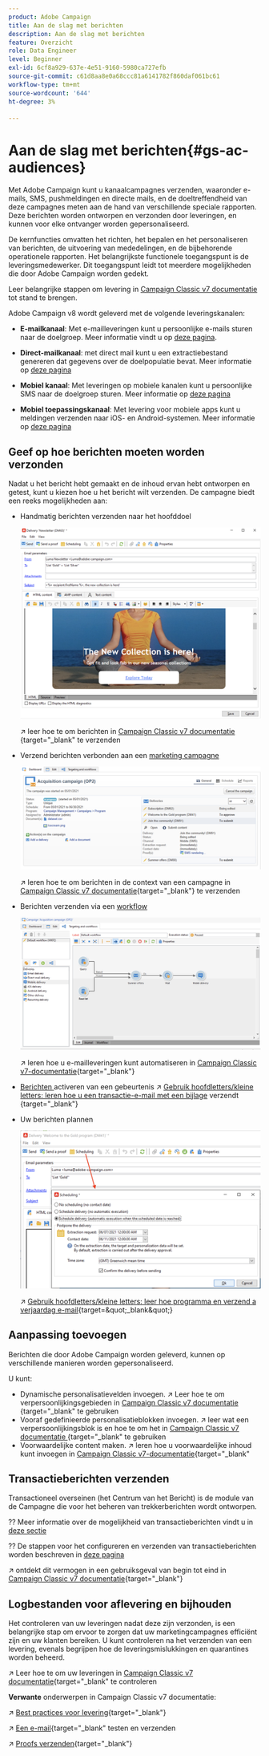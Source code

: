 ```yaml
---
product: Adobe Campaign
title: Aan de slag met berichten
description: Aan de slag met berichten
feature: Overzicht
role: Data Engineer
level: Beginner
exl-id: 6cf8a929-637e-4e51-9160-5980ca727efb
source-git-commit: c61d8aa8e0a68ccc81a6141782f860daf061bc61
workflow-type: tm+mt
source-wordcount: '644'
ht-degree: 3%

---
```


# Aan de slag met berichten{#gs-ac-audiences}

Met Adobe Campaign kunt u kanaalcampagnes verzenden, waaronder e-mails, SMS, pushmeldingen en directe mails, en de doeltreffendheid van deze campagnes meten aan de hand van verschillende speciale rapporten. Deze berichten worden ontworpen en verzonden door leveringen, en kunnen voor elke ontvanger worden gepersonaliseerd.

De kernfuncties omvatten het richten, het bepalen en het personaliseren van berichten, de uitvoering van mededelingen, en de bijbehorende operationele rapporten. Het belangrijkste functionele toegangspunt is de leveringsmedewerker. Dit toegangspunt leidt tot meerdere mogelijkheden die door Adobe Campaign worden gedekt.

Leer belangrijke stappen om levering in [Campaign Classic v7 documentatie](https://experienceleague.adobe.com/docs/campaign-classic/using/sending-messages/key-steps-when-creating-a-delivery/steps-about-delivery-creation-steps.html) tot stand te brengen.

Adobe Campaign v8 wordt geleverd met de volgende leveringskanalen:

* **E-mailkanaal**: Met e-mailleveringen kunt u persoonlijke e-mails sturen naar de doelgroep. Meer informatie vindt u op [deze pagina](../send/email.md).

* **Direct-mailkanaal**: met direct mail kunt u een extractiebestand genereren dat gegevens over de doelpopulatie bevat.  Meer informatie op [deze pagina](../send/direct-mail.md)

* **Mobiel kanaal**: Met leveringen op mobiele kanalen kunt u persoonlijke SMS naar de doelgroep sturen.  Meer informatie op [deze pagina](../send/sms.md)

* **Mobiel toepassingskanaal**: Met levering voor mobiele apps kunt u meldingen verzenden naar iOS- en Android-systemen.  Meer informatie op [deze pagina](../send/push.md)

<!--
* **LINE channel**: LINE deliveries let you send messages on LINE, an instant messaging application available on all smartphones. Learn more in [this page](../send/line.md)
-->

## Geef op hoe berichten moeten worden verzonden

Nadat u het bericht hebt gemaakt en de inhoud ervan hebt ontworpen en getest, kunt u kiezen hoe u het bericht wilt verzenden. De campagne biedt een reeks mogelijkheden aan:

* Handmatig berichten verzenden naar het hoofddoel

   ![](assets/send-email.png)

   ↗️ leer hoe te om berichten in [Campaign Classic v7 documentatie ](https://experienceleague.adobe.com/docs/campaign-classic/using/sending-messages/sending-emails/sending-an-email/sending-messages.html){target=&quot;_blank&quot; te verzenden

* Verzend berichten verbonden aan een [marketing campagne](campaigns.md)

   ![](assets/deliveries-in-a-campaign.png)

   ↗️ leren hoe te om berichten in de context van een campagne in [Campaign Classic v7 documentatie](https://experienceleague.adobe.com/docs/campaign-classic/using/orchestrating-campaigns/orchestrate-campaigns/marketing-campaign-deliveries.html){target=&quot;_blank&quot;} te verzenden

* Berichten verzenden via een [workflow](../config/workflows.md)

   ![](assets/send-in-a-wf.png)

   ↗️ leren hoe u e-mailleveringen kunt automatiseren in [Campaign Classic v7-documentatie](https://experienceleague.adobe.com/docs/campaign-classic/using/automating-with-workflows/action-activities/delivery.html){target=&quot;_blank&quot;}

* [Berichten ](../send/transactional.md) activeren van een gebeurtenis ↗️  [Gebruik hoofdletters/kleine letters: leren hoe u een transactie-e-mail met een bijlage](https://experienceleague.adobe.com/docs/campaign-classic/using/transactional-messaging/transactional-email-with-attachments.html?lang=en) verzendt {target=&quot;_blank&quot;}

* Uw berichten plannen

   ![](assets/schedule-send.png)

   ↗️ [Gebruik hoofdletters/kleine letters: leer hoe programma en verzend a verjaardag e-mail](https://experienceleague.adobe.com/docs/campaign-classic/using/automating-with-workflows/use-cases/deliveries/sending-a-birthday-email.html?){target=&quot;_blank&quot;}


## Aanpassing toevoegen

Berichten die door Adobe Campaign worden geleverd, kunnen op verschillende manieren worden gepersonaliseerd.

U kunt:

* Dynamische personalisatievelden invoegen.
↗️ Leer hoe te om verpersoonlijkingsgebieden in [Campaign Classic v7 documentatie ](https://experienceleague.adobe.com/docs/campaign-classic/using/sending-messages/personalizing-deliveries/personalization-fields.html){target=&quot;_blank&quot; te gebruiken
* Vooraf gedefinieerde personalisatieblokken invoegen.
↗️ leer wat een verpersoonlijkingsblok is en hoe te om het in [Campaign Classic v7 documentatie ](https://experienceleague.adobe.com/docs/campaign-classic/using/sending-messages/personalizing-deliveries/personalization-blocks.html){target=&quot;_blank&quot; te gebruiken
* Voorwaardelijke content maken.
↗️ leren hoe u voorwaardelijke inhoud kunt invoegen in [Campaign Classic v7-documentatie](https://experienceleague.adobe.com/docs/campaign-classic/using/sending-messages/personalizing-deliveries/conditional-content.html){target=&quot;_blank&quot;

## Transactieberichten verzenden

Transactioneel overseinen (het Centrum van het Bericht) is de module van de Campagne die voor het beheren van trekkerberichten wordt ontworpen.

?? Meer informatie over de mogelijkheid van transactieberichten vindt u in [deze sectie](../dev/architecture.md#transac-msg-archi)

?? De stappen voor het configureren en verzenden van transactieberichten worden beschreven in [deze pagina](../send/transactional.md)

↗️ ontdekt dit vermogen in een gebruiksgeval van begin tot eind in [Campaign Classic v7 documentatie](https://experienceleague.adobe.com/docs/campaign-classic/using/transactional-messaging/transactional-email-with-attachments.html){target=&quot;_blank&quot;}

## Logbestanden voor aflevering en bijhouden

Het controleren van uw leveringen nadat deze zijn verzonden, is een belangrijke stap om ervoor te zorgen dat uw marketingcampagnes efficiënt zijn en uw klanten bereiken. U kunt controleren na het verzenden van een levering, evenals begrijpen hoe de leveringsmislukkingen en quarantines worden beheerd.

↗️ Leer hoe te om uw leveringen in [Campaign Classic v7 documentatie](https://experienceleague.adobe.com/docs/campaign-classic/using/sending-messages/monitoring-deliveries/about-delivery-monitoring.html#sending-messages){target=&quot;_blank&quot; te controleren


**Verwante** onderwerpen in Campaign Classic v7 documentatie:

↗️ [Best practices voor levering](https://experienceleague.adobe.com/docs/campaign-classic/using/sending-messages/key-steps-when-creating-a-delivery/delivery-bestpractices/delivery-best-practices.html){target=&quot;_blank&quot;}

↗️ [Een e-mail](https://experienceleague.adobe.com/docs/campaign-classic/using/sending-messages/sending-emails/sending-an-email/sending-messages.html){target=&quot;_blank&quot; testen en verzenden

↗️ [Proofs verzenden](https://experienceleague.adobe.com/docs/campaign-classic/using/sending-messages/key-steps-when-creating-a-delivery/steps-validating-the-delivery.html){target=&quot;_blank&quot;}
